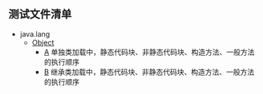 ## 测试文件清单
* java.lang
    * [Object](https://github.com/aserendipper/JDK1.8-source-analysis/tree/main/src/test/java/lang/Object)
        * [A](https://github.com/aserendipper/JDK1.8-source-analysis/blob/main/src/test/java/lang/Object/A.java) 单独类加载中，静态代码块、非静态代码块、构造方法、一般方法的执行顺序
        * [B](https://github.com/aserendipper/JDK1.8-source-analysis/blob/main/src/test/java/lang/Object/B.java) 继承类加载中，静态代码块、非静态代码块、构造方法、一般方法的执行顺序

